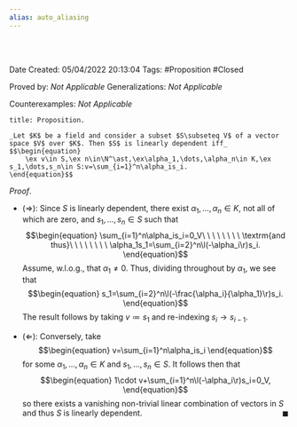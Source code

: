 ```yaml
---
alias: auto_aliasing
---
```


<br />
<br />

Date Created: 05/04/2022 20:13:04
Tags: #Proposition #Closed

Proved by: _Not Applicable_
Generalizations: _Not Applicable_

Counterexamples: _Not Applicable_

``` ad-Proposition
title: Proposition.

_Let $K$ be a field and consider a subset $S\subseteq V$ of a vector space $V$ over $K$. Then $S$ is linearly dependent iff_
$$\begin{equation}
    \ex v\in S,\ex n\in\N^\ast,\ex\alpha_1,\dots,\alpha_n\in K,\ex s_1,\dots,s_n\in S:v=\sum_{i=1}^n\alpha_is_i.
\end{equation}$$

```

_Proof_.
* ($\Rightarrow$): Since $S$ is linearly dependent, there exist $\alpha_1,\dots,\alpha_n\in K$, not all of which are zero, and $s_1,\dots,s_n\in S$ such that
$$\begin{equation}
    \sum_{i=1}^n\alpha_is_i=0_V\ \ \ \ \ \ \ \ \textrm{and thus}\ \ \ \ \ \ \ \ \alpha_1s_1=\sum_{i=2}^n\l(-\alpha_i\r)s_i.
\end{equation}$$
Assume, w.l.o.g., that $\alpha_1\neq0$. Thus, dividing throughout by $\alpha_1$, we see that
$$\begin{equation}
    s_1=\sum_{i=2}^n\l(-\frac{\alpha_i}{\alpha_1}\r)s_i.
\end{equation}$$
The result follows by taking $v\coloneqq s_1$ and re-indexing $s_i\to s_{i-1}$.

* ($\Leftarrow$): Conversely, take
$$\begin{equation}
    v=\sum_{i=1}^n\alpha_is_i
\end{equation}$$
for some $\alpha_1,\dots,\alpha_n\in K$ and $s_1,\dots,s_n\in S$. It follows then that
$$\begin{equation}
    1\cdot v+\sum_{i=1}^n\l(-\alpha_i\r)s_i=0_V,
\end{equation}$$
so there exists a vanishing non-trivial linear combination of vectors in $S$ and thus $S$ is linearly dependent.<span style="float:right;">$\blacksquare$</span>
